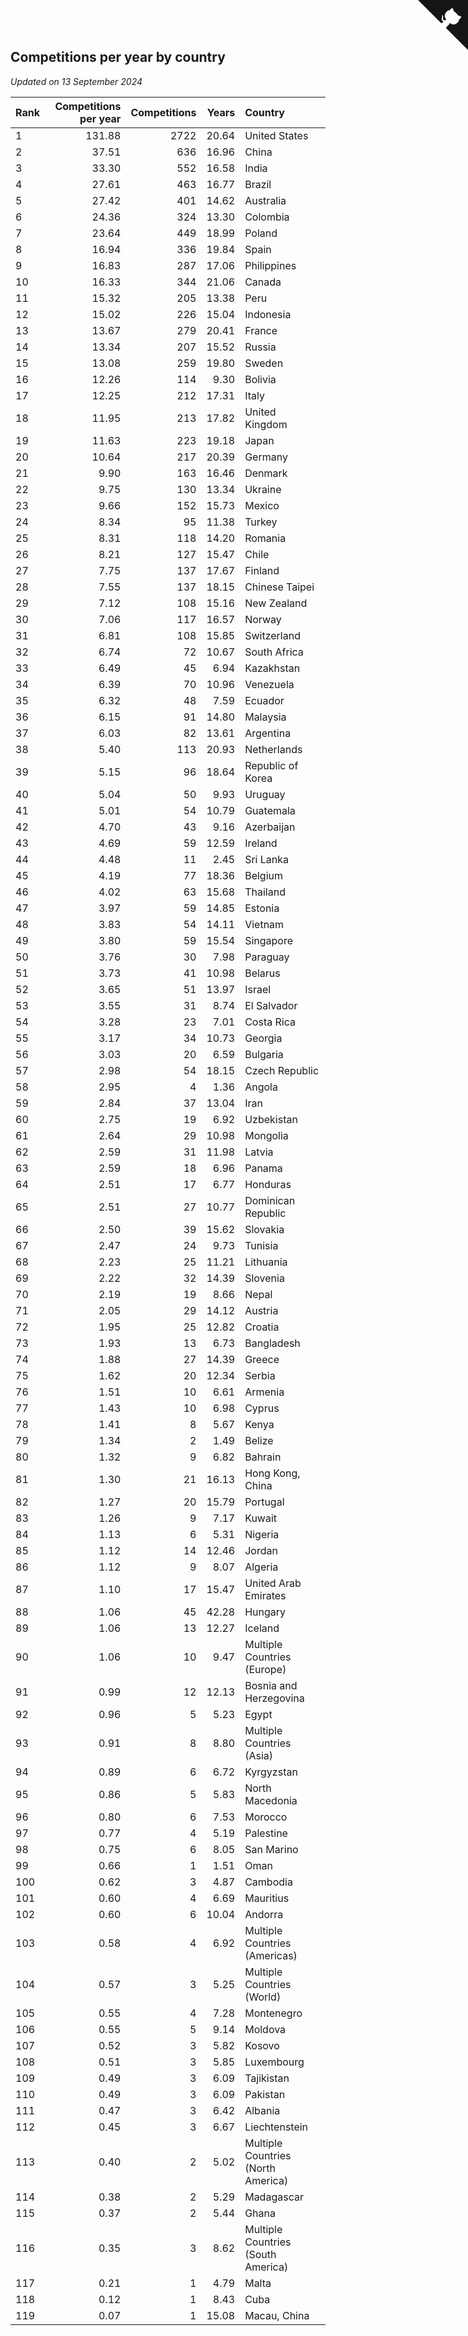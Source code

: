 ## Competitions per year by country

*Updated on 13 September 2024*

| Rank | Competitions per year | Competitions | Years | Country |
| :--- | ---: | ---: | ---: | :--- |
| 1 | 131.88 | 2722 | 20.64 | United States |
| 2 | 37.51 | 636 | 16.96 | China |
| 3 | 33.30 | 552 | 16.58 | India |
| 4 | 27.61 | 463 | 16.77 | Brazil |
| 5 | 27.42 | 401 | 14.62 | Australia |
| 6 | 24.36 | 324 | 13.30 | Colombia |
| 7 | 23.64 | 449 | 18.99 | Poland |
| 8 | 16.94 | 336 | 19.84 | Spain |
| 9 | 16.83 | 287 | 17.06 | Philippines |
| 10 | 16.33 | 344 | 21.06 | Canada |
| 11 | 15.32 | 205 | 13.38 | Peru |
| 12 | 15.02 | 226 | 15.04 | Indonesia |
| 13 | 13.67 | 279 | 20.41 | France |
| 14 | 13.34 | 207 | 15.52 | Russia |
| 15 | 13.08 | 259 | 19.80 | Sweden |
| 16 | 12.26 | 114 | 9.30 | Bolivia |
| 17 | 12.25 | 212 | 17.31 | Italy |
| 18 | 11.95 | 213 | 17.82 | United Kingdom |
| 19 | 11.63 | 223 | 19.18 | Japan |
| 20 | 10.64 | 217 | 20.39 | Germany |
| 21 | 9.90 | 163 | 16.46 | Denmark |
| 22 | 9.75 | 130 | 13.34 | Ukraine |
| 23 | 9.66 | 152 | 15.73 | Mexico |
| 24 | 8.34 | 95 | 11.38 | Turkey |
| 25 | 8.31 | 118 | 14.20 | Romania |
| 26 | 8.21 | 127 | 15.47 | Chile |
| 27 | 7.75 | 137 | 17.67 | Finland |
| 28 | 7.55 | 137 | 18.15 | Chinese Taipei |
| 29 | 7.12 | 108 | 15.16 | New Zealand |
| 30 | 7.06 | 117 | 16.57 | Norway |
| 31 | 6.81 | 108 | 15.85 | Switzerland |
| 32 | 6.74 | 72 | 10.67 | South Africa |
| 33 | 6.49 | 45 | 6.94 | Kazakhstan |
| 34 | 6.39 | 70 | 10.96 | Venezuela |
| 35 | 6.32 | 48 | 7.59 | Ecuador |
| 36 | 6.15 | 91 | 14.80 | Malaysia |
| 37 | 6.03 | 82 | 13.61 | Argentina |
| 38 | 5.40 | 113 | 20.93 | Netherlands |
| 39 | 5.15 | 96 | 18.64 | Republic of Korea |
| 40 | 5.04 | 50 | 9.93 | Uruguay |
| 41 | 5.01 | 54 | 10.79 | Guatemala |
| 42 | 4.70 | 43 | 9.16 | Azerbaijan |
| 43 | 4.69 | 59 | 12.59 | Ireland |
| 44 | 4.48 | 11 | 2.45 | Sri Lanka |
| 45 | 4.19 | 77 | 18.36 | Belgium |
| 46 | 4.02 | 63 | 15.68 | Thailand |
| 47 | 3.97 | 59 | 14.85 | Estonia |
| 48 | 3.83 | 54 | 14.11 | Vietnam |
| 49 | 3.80 | 59 | 15.54 | Singapore |
| 50 | 3.76 | 30 | 7.98 | Paraguay |
| 51 | 3.73 | 41 | 10.98 | Belarus |
| 52 | 3.65 | 51 | 13.97 | Israel |
| 53 | 3.55 | 31 | 8.74 | El Salvador |
| 54 | 3.28 | 23 | 7.01 | Costa Rica |
| 55 | 3.17 | 34 | 10.73 | Georgia |
| 56 | 3.03 | 20 | 6.59 | Bulgaria |
| 57 | 2.98 | 54 | 18.15 | Czech Republic |
| 58 | 2.95 | 4 | 1.36 | Angola |
| 59 | 2.84 | 37 | 13.04 | Iran |
| 60 | 2.75 | 19 | 6.92 | Uzbekistan |
| 61 | 2.64 | 29 | 10.98 | Mongolia |
| 62 | 2.59 | 31 | 11.98 | Latvia |
| 63 | 2.59 | 18 | 6.96 | Panama |
| 64 | 2.51 | 17 | 6.77 | Honduras |
| 65 | 2.51 | 27 | 10.77 | Dominican Republic |
| 66 | 2.50 | 39 | 15.62 | Slovakia |
| 67 | 2.47 | 24 | 9.73 | Tunisia |
| 68 | 2.23 | 25 | 11.21 | Lithuania |
| 69 | 2.22 | 32 | 14.39 | Slovenia |
| 70 | 2.19 | 19 | 8.66 | Nepal |
| 71 | 2.05 | 29 | 14.12 | Austria |
| 72 | 1.95 | 25 | 12.82 | Croatia |
| 73 | 1.93 | 13 | 6.73 | Bangladesh |
| 74 | 1.88 | 27 | 14.39 | Greece |
| 75 | 1.62 | 20 | 12.34 | Serbia |
| 76 | 1.51 | 10 | 6.61 | Armenia |
| 77 | 1.43 | 10 | 6.98 | Cyprus |
| 78 | 1.41 | 8 | 5.67 | Kenya |
| 79 | 1.34 | 2 | 1.49 | Belize |
| 80 | 1.32 | 9 | 6.82 | Bahrain |
| 81 | 1.30 | 21 | 16.13 | Hong Kong, China |
| 82 | 1.27 | 20 | 15.79 | Portugal |
| 83 | 1.26 | 9 | 7.17 | Kuwait |
| 84 | 1.13 | 6 | 5.31 | Nigeria |
| 85 | 1.12 | 14 | 12.46 | Jordan |
| 86 | 1.12 | 9 | 8.07 | Algeria |
| 87 | 1.10 | 17 | 15.47 | United Arab Emirates |
| 88 | 1.06 | 45 | 42.28 | Hungary |
| 89 | 1.06 | 13 | 12.27 | Iceland |
| 90 | 1.06 | 10 | 9.47 | Multiple Countries (Europe) |
| 91 | 0.99 | 12 | 12.13 | Bosnia and Herzegovina |
| 92 | 0.96 | 5 | 5.23 | Egypt |
| 93 | 0.91 | 8 | 8.80 | Multiple Countries (Asia) |
| 94 | 0.89 | 6 | 6.72 | Kyrgyzstan |
| 95 | 0.86 | 5 | 5.83 | North Macedonia |
| 96 | 0.80 | 6 | 7.53 | Morocco |
| 97 | 0.77 | 4 | 5.19 | Palestine |
| 98 | 0.75 | 6 | 8.05 | San Marino |
| 99 | 0.66 | 1 | 1.51 | Oman |
| 100 | 0.62 | 3 | 4.87 | Cambodia |
| 101 | 0.60 | 4 | 6.69 | Mauritius |
| 102 | 0.60 | 6 | 10.04 | Andorra |
| 103 | 0.58 | 4 | 6.92 | Multiple Countries (Americas) |
| 104 | 0.57 | 3 | 5.25 | Multiple Countries (World) |
| 105 | 0.55 | 4 | 7.28 | Montenegro |
| 106 | 0.55 | 5 | 9.14 | Moldova |
| 107 | 0.52 | 3 | 5.82 | Kosovo |
| 108 | 0.51 | 3 | 5.85 | Luxembourg |
| 109 | 0.49 | 3 | 6.09 | Tajikistan |
| 110 | 0.49 | 3 | 6.09 | Pakistan |
| 111 | 0.47 | 3 | 6.42 | Albania |
| 112 | 0.45 | 3 | 6.67 | Liechtenstein |
| 113 | 0.40 | 2 | 5.02 | Multiple Countries (North America) |
| 114 | 0.38 | 2 | 5.29 | Madagascar |
| 115 | 0.37 | 2 | 5.44 | Ghana |
| 116 | 0.35 | 3 | 8.62 | Multiple Countries (South America) |
| 117 | 0.21 | 1 | 4.79 | Malta |
| 118 | 0.12 | 1 | 8.43 | Cuba |
| 119 | 0.07 | 1 | 15.08 | Macau, China |


<a href="https://github.com/JustinTimeCuber/wca_statistics" class="github-corner" aria-label="View source on Github"><svg width="80" height="80" viewBox="0 0 250 250" style="fill:#151513; color:#fff; position: absolute; top: 0; border: 0; right: 0;" aria-hidden="true"><path d="M0,0 L115,115 L130,115 L142,142 L250,250 L250,0 Z"></path><path d="M128.3,109.0 C113.8,99.7 119.0,89.6 119.0,89.6 C122.0,82.7 120.5,78.6 120.5,78.6 C119.2,72.0 123.4,76.3 123.4,76.3 C127.3,80.9 125.5,87.3 125.5,87.3 C122.9,97.6 130.6,101.9 134.4,103.2" fill="currentColor" style="transform-origin: 130px 106px;" class="octo-arm"></path><path d="M115.0,115.0 C114.9,115.1 118.7,116.5 119.8,115.4 L133.7,101.6 C136.9,99.2 139.9,98.4 142.2,98.6 C133.8,88.0 127.5,74.4 143.8,58.0 C148.5,53.4 154.0,51.2 159.7,51.0 C160.3,49.4 163.2,43.6 171.4,40.1 C171.4,40.1 176.1,42.5 178.8,56.2 C183.1,58.6 187.2,61.8 190.9,65.4 C194.5,69.0 197.7,73.2 200.1,77.6 C213.8,80.2 216.3,84.9 216.3,84.9 C212.7,93.1 206.9,96.0 205.4,96.6 C205.1,102.4 203.0,107.8 198.3,112.5 C181.9,128.9 168.3,122.5 157.7,114.1 C157.9,116.9 156.7,120.9 152.7,124.9 L141.0,136.5 C139.8,137.7 141.6,141.9 141.8,141.8 Z" fill="currentColor" class="octo-body"></path></svg></a><style>.github-corner:hover .octo-arm{animation:octocat-wave 560ms ease-in-out}@keyframes octocat-wave{0%,100%{transform:rotate(0)}20%,60%{transform:rotate(-25deg)}40%,80%{transform:rotate(10deg)}}@media (max-width:500px){.github-corner:hover .octo-arm{animation:none}.github-corner .octo-arm{animation:octocat-wave 560ms ease-in-out}}</style>
